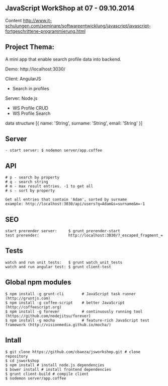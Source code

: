 ## JavaScript WorkShop at 07 - 09.10.2014

Content
http://www.it-schulungen.com/seminare/softwareentwicklung/javascript/javascript-fortgeschrittene-programmierung.html

## Project Thema:
A mini app that enable search profile data into backend. 

Demo: http://localhost:3030/

Client: AngularJS
- Search in profiles

Server: Node.js
- WS Profile CRUD
- WS Profile Search

data structure
[{
	name: 'String',
	surname: 'String',
	email: 'String'
}]


## Server
	- start server: $ nodemon server/app.coffee

## API

	# p - search by property
	# q - search string
	# m - max result entries. -1 to get all
	# s - sort by property

	Get all entries that contain 'Adam', sorted by surname
	example: http://localhost:3030/api/users?q=Adam&s=surname&m=-1

## SEO
	start prerender server: 	$ grunt prerender-start
	test prerender:				http://localhost:3030/?_escaped_fragment_=


## Tests
	watch and run unit tests: 	$ grunt watch_unit_tests
	watch and run angular test: $ grunt client-test

## Global npm modules
	$ npm install -g grunt-cli        # JavaScript task runner (http://gruntjs.com)
	$ npm install -g coffee-script    # better JavaScript (http://coffeescript.org)
	$ npm install -g forever          # continuously running tool (https://github.com/nodejitsu/forever)
	$ npm install -g mocha            # feature-rich JavaScript test framework (http://visionmedia.github.io/mocha/)

## Intall
	$ git clone https://github.com/cbaeza/jsworkshop.git # clone repository
	$ cd jsworkshop
	$ npm install # install node.js dependencies
	$ bower install # install frontend dependencies
	$ grunt client-build # compile client
	$ nodemon server/app.coffee


